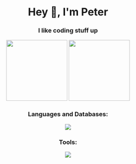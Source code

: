 <h1 align="center">Hey 👋, I'm Peter</h1>
<h3 align="center">I like coding stuff up</h3>

<p align="center">
  <img src="https://github-readme-stats.vercel.app/api?username=peter-avg&show_icons=true&theme=radical" height=165>
  <img src="https://github-readme-stats.vercel.app/api/top-langs/?username=peter-avg&layout=compact&theme=radical" height=165>
</p>

<h3 align="center">Languages and Databases:</h3>
<p align="center">
    <img src="https://skillicons.dev/icons?i=py,c,cpp,rust,go,mysql,postgres" />
  </a>
</p>

<h3 align="center">Tools:</h3>
<p align="center">
    <img src="https://skillicons.dev/icons?i=vim,git,postman,fastapi,docker" />
  </a>
</p>
